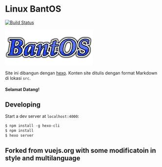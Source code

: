 # Linux BantOS

[![Build Status](https://api.travis-ci.org/bairahmat/site.svg?branch=master)](https://travis-ci.org/bairahmat)

![Bantos](src/images/logo-readme.png)

Site ini dibangun dengan [hexo](http://hexo.io/). Konten site ditulis dengan format Markdown di lokasi `src`. 

#### Selamat Datang!

## Developing

Start a dev server at `localhost:4000`:

```
$ npm install -g hexo-cli
$ npm install
$ hexo server
```
## Forked from vuejs.org with some modificatoin in style and multilanguage
